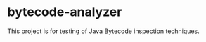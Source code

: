 bytecode-analyzer
=================

This project is for testing of Java Bytecode inspection techniques.
